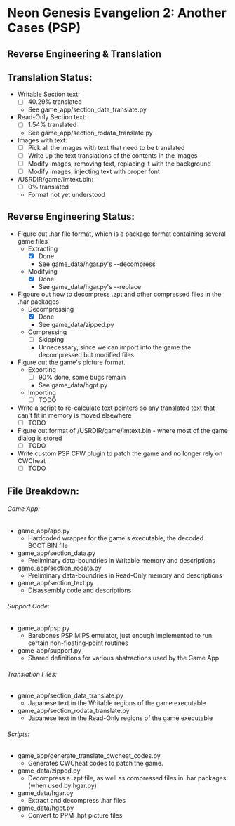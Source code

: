 # Neon Genesis Evangelion 2: Another Cases (PSP)
## Reverse Engineering & Translation

## Translation Status:
- Writable Section text: 
	- [ ] 40.29% translated 
	- See game_app/section_data_translate.py
- Read-Only Section text: 
	- [ ] 1.54% translated
	- See game_app/section_rodata_translate.py
- Images with text:
	- [ ] Pick all the images with text that need to be translated
	- [ ] Write up the text translations of the contents in the images
	- [ ] Modify images, removing text, replacing it with the background
	- [ ] Modify images, injecting text with proper font
- /USRDIR/game/imtext.bin: 
	- [ ] 0% translated
	- Format not yet understood

## Reverse Engineering Status:
- Figure out .har file format, which is a package format containing several game files
	- Extracting
		- [x] Done
		- See game_data/hgar.py's --decompress
	- Modifying
		- [x] Done
		- See game_data/hgar.py's --replace
- Figoure out how to decompress .zpt and other compressed files in the .har packages
	- Decompressing
		- [x] Done
		- See game_data/zipped.py
	- Compressing
		- [ ] Skipping
		- Unnecessary, since we can import into the game the decompressed but modified files
- Figure out the game's picture format.
	- Exporting
		- [ ] 90% done, some bugs remain
		- See game_data/hgpt.py
	- Importing
		- [ ] TODO
- Write a script to re-calculate text pointers so any translated text that can't fit in memory is moved elsewhere
	- [ ] TODO
- Figure out format of /USRDIR/game/imtext.bin - where most of the game dialog is stored
	- [ ] TODO
- Write custom PSP CFW plugin to patch the game and no longer rely on CWCheat
	- [ ] TODO

## File Breakdown:
###### Game App:
- game_app/app.py
	- Hardcoded wrapper for the game's executable, the decoded BOOT.BIN file
- game_app/section_data.py
	- Preliminary data-boundries in Writable memory and descriptions
- game_app/section_rodata.py
	- Preliminary data-boundries in Read-Only memory and descriptions
- game_app/section_text.py
	- Disassembly code and descriptions

###### Support Code:
- game_app/psp.py
	- Barebones PSP MIPS emulator, just enough implemented to run certain non-floating-point routines
- game_app/support.py
	- Shared definitions for various abstractions used by the Game App

###### Translation Files:
- game_app/section_data_translate.py
	- Japanese text in the Writable regions of the game executable
- game_app/section_rodata_translate.py
	- Japanese text in the Read-Only regions of the game executable

###### Scripts:
- game_app/generate_translate_cwcheat_codes.py
	- Generates CWCheat codes to patch the game.
- game_data/zipped.py
	- Decompress a .zpt file, as well as compressed files in .har packages (when used by hgar.py)
- game_data/hgar.py
	- Extract and decompress .har files
- game_data/hgpt.py
	- Convert to PPM .hpt picture files

